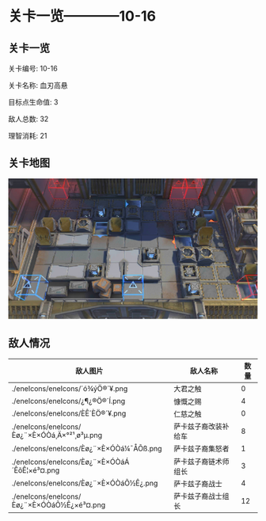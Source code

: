 # 关卡一览————10-16


## 关卡一览

关卡编号: 10-16

关卡名称: 血刃高悬

目标点生命值: 3

敌人总数: 32

理智消耗: 21


## 关卡地图
![10-16](./oprMap/10-16.png)

## 敌人情况

| 敌人图片 | 敌人名称 | 数量  |
|---------|-----|-----|
| ./eneIcons/eneIcons/´ó¾ýÖ®´¥.png| 大君之触  |   0  |
| ./eneIcons/eneIcons/¿¶¿®Ö®´Í.png| 慷慨之赐  |   4  |
| ./eneIcons/eneIcons/ÈÊ´ÈÖ®´¥.png| 仁慈之触  |   0  |
| ./eneIcons/eneIcons/Èø¿¨×È×ÓÒá¸Ä×°²¹¸ø³µ.png| 萨卡兹子裔改装补给车  |   8  |
| ./eneIcons/eneIcons/Èø¿¨×È×ÓÒá¼¯Å­Õß.png| 萨卡兹子裔集怒者  |   1  |
| ./eneIcons/eneIcons/Èø¿¨×È×ÓÒáÁ´ÊõÊ¦×é³¤.png| 萨卡兹子裔链术师组长  |   3  |
| ./eneIcons/eneIcons/Èø¿¨×È×ÓÒáÕ½Ê¿.png| 萨卡兹子裔战士  |   4  |
| ./eneIcons/eneIcons/Èø¿¨×È×ÓÒáÕ½Ê¿×é³¤.png| 萨卡兹子裔战士组长  |   12  |
